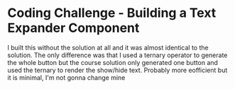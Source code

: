 # Coding Challenge - Building a Text Expander Component

I built this without the solution at all and it was almost identical to the solution. The only difference was that I used a ternary operator to generate the whole button but the course solution only generated one button and used the ternary to render the show/hide text. Probably more eofficient but it is minimal, I'm not gonna change mine
